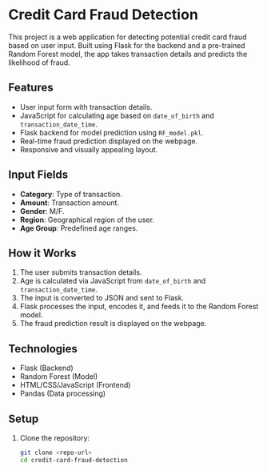 # Credit Card Fraud Detection

This project is a web application for detecting potential credit card fraud based on user input. Built using Flask for the backend and a pre-trained Random Forest model, the app takes transaction details and predicts the likelihood of fraud.

## Features
- User input form with transaction details.
- JavaScript for calculating age based on `date_of_birth` and `transaction_date_time`.
- Flask backend for model prediction using `RF_model.pkl`.
- Real-time fraud prediction displayed on the webpage.
- Responsive and visually appealing layout.

## Input Fields
- **Category**: Type of transaction.
- **Amount**: Transaction amount.
- **Gender**: M/F.
- **Region**: Geographical region of the user.
- **Age Group**: Predefined age ranges.

## How it Works
1. The user submits transaction details.
2. Age is calculated via JavaScript from `date_of_birth` and `transaction_date_time`.
3. The input is converted to JSON and sent to Flask.
4. Flask processes the input, encodes it, and feeds it to the Random Forest model.
5. The fraud prediction result is displayed on the webpage.

## Technologies
- Flask (Backend)
- Random Forest (Model)
- HTML/CSS/JavaScript (Frontend)
- Pandas (Data processing)

## Setup
1. Clone the repository:
   ```bash
   git clone <repo-url>
   cd credit-card-fraud-detection
